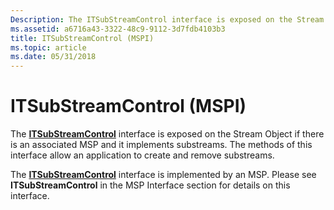 ```yaml
---
Description: The ITSubStreamControl interface is exposed on the Stream Object if there is an associated MSP and it implements substreams. The methods of this interface allow an application to create and remove substreams.
ms.assetid: a6716a43-3322-48c9-9112-3d7fdb4103b3
title: ITSubStreamControl (MSPI)
ms.topic: article
ms.date: 05/31/2018
---
```


# ITSubStreamControl (MSPI)

The [**ITSubStreamControl**](https://msdn.microsoft.com/en-us/library/ms732442(v=VS.85).aspx) interface is exposed on the Stream Object if there is an associated MSP and it implements substreams. The methods of this interface allow an application to create and remove substreams.

The [**ITSubStreamControl**](https://msdn.microsoft.com/en-us/library/ms732442(v=VS.85).aspx) interface is implemented by an MSP. Please see **ITSubStreamControl** in the MSP Interface section for details on this interface.

 

 



